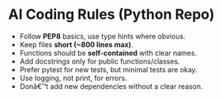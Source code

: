 # AI Coding Rules (Python Repo)

- Follow **PEP8** basics, use type hints where obvious.
- Keep files **short (~800 lines max)**.
- Functions should be **self-contained** with clear names.
- Add docstrings only for public functions/classes.
- Prefer pytest for new tests, but minimal tests are okay.
- Use logging, not print, for errors.
- Donâ€™t add new dependencies without a clear reason.